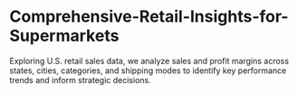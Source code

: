 # Comprehensive-Retail-Insights-for-Supermarkets
Exploring U.S. retail sales data, we analyze sales and profit margins across states, cities, categories, and shipping modes to identify key performance trends and inform strategic decisions.
